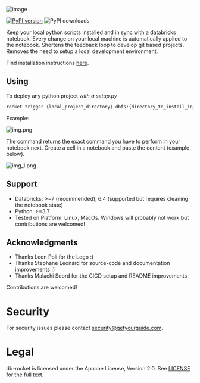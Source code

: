 ![image](https://user-images.githubusercontent.com/2252355/118677158-5293ed80-b7fc-11eb-9619-e98829bbc9ce.png)

[![PyPI version](https://badge.fury.io/py/databricks-rocket.svg)](https://badge.fury.io/py/databricks-rocket)
![PyPI downloads](https://img.shields.io/pypi/dm/databricks-rocket)

Keep your local python scripts installed and in sync with a databricks notebook.
Every change on your local machine is automatically applied to the notebook.
Shortens the feedback loop to develop git based projects.
Removes the need to setup a local development environment.

Find installation instructions [here](docs/installation.md).


## Using


To deploy any python project *with a setup.py*

```sh
rocket trigger {local_project_directory} dbfs:{directory_to_install_in_dbfs}
```

Example:

![img.png](img.png)


The command returns the exact command you have to perform in your notebook next.
Create a cell in a notebook and paste the content (example below).

![img_1.png](img_1.png)


## Support

- Databricks: >=7 (recommended), 6.4 (supported but requires cleaning the notebook state)
- Python: >=3.7
- Tested on Platform: Linux, MacOs. Windows will probably not work but contributions are welcomed!


## Acknowledgments

- Thanks Leon Poli for the Logo :)
- Thanks Stephane Leonard for source-code and documentation improvements :)
- Thanks Malachi Soord for the CICD setup and README improvements

Contributions are welcomed!

# Security

For security issues please contact [security@getyourguide.com](mailto:security@getyourguide.com).

# Legal

db-rocket is licensed under the Apache License, Version 2.0. See [LICENSE](LICENSE.txt) for the full text.
